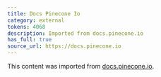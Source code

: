 ```yaml
---
title: Docs Pinecone Io
category: external
tokens: 4068
description: Imported from docs.pinecone.io
has_full: true
source_url: https://docs.pinecone.io
---
```


This content was imported from [docs.pinecone.io](https://docs.pinecone.io).
